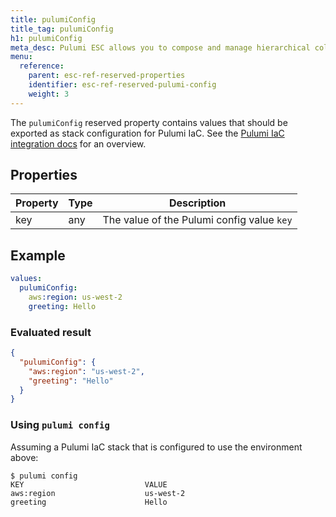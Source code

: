```yaml
---
title: pulumiConfig
title_tag: pulumiConfig
h1: pulumiConfig
meta_desc: Pulumi ESC allows you to compose and manage hierarchical collections of configuration and secrets and consume them in various ways.
menu:
  reference:
    parent: esc-ref-reserved-properties
    identifier: esc-ref-reserved-pulumi-config
    weight: 3
---
```


The `pulumiConfig` reserved property contains values that should be exported as stack configuration for Pulumi IaC. See the [Pulumi IaC integration docs](/docs/esc/integrations/infrastructure/pulumi-iac) for an overview.

## Properties

| Property | Type   | Description                                                       |
|----------|--------|-------------------------------------------------------------------|
| key      | any    | The value of the Pulumi config value `key`

## Example

```yaml
values:
  pulumiConfig:
    aws:region: us-west-2
    greeting: Hello
```

### Evaluated result

```json
{
  "pulumiConfig": {
    "aws:region": "us-west-2",
    "greeting": "Hello"
  }
}
```

### Using `pulumi config`

Assuming a Pulumi IaC stack that is configured to use the environment above:

```console
$ pulumi config
KEY                           VALUE
aws:region                    us-west-2
greeting                      Hello
```
